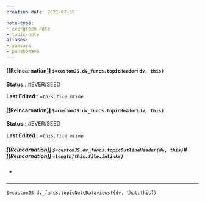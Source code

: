 ```yaml
---
creation date: 2021-07-05

note-type: 
- evergreen-note
- topic-note
aliases:
- samsara
- punabbhava
---
```

 
#### [[Reincarnation]] `$=customJS.dv_funcs.topicHeader(dv, this)`


**Status**:: #EVER/SEED

**Last Edited**:: *`=this.file.mtime`*
#### [[Reincarnation]] `$=customJS.dv_funcs.topicHeader(dv, this)`


**Status**:: #EVER/SEED

**Last Edited**:: *`=this.file.mtime`*

##### [[Reincarnation]] `$=customJS.dv_funcs.topicOutlineHeader(dv, this)`# [[Reincarnation]] `=length(this.file.inlinks)` 
- 

### <hr class="dataviews"/>

`$=customJS.dv_funcs.topicNoteDataviews({dv, that:this})`